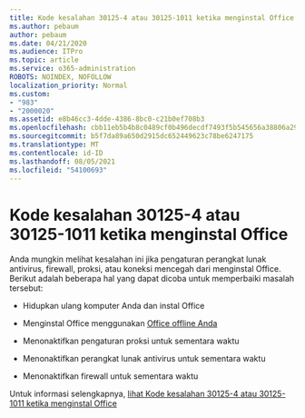 ```yaml
---
title: Kode kesalahan 30125-4 atau 30125-1011 ketika menginstal Office
ms.author: pebaum
author: pebaum
ms.date: 04/21/2020
ms.audience: ITPro
ms.topic: article
ms.service: o365-administration
ROBOTS: NOINDEX, NOFOLLOW
localization_priority: Normal
ms.custom:
- "983"
- "2000020"
ms.assetid: e8b46cc3-4dde-4386-8bc0-c21b0ef708b3
ms.openlocfilehash: cbb11eb5b4b8c0489cf0b496decdf7493f5b545656a38806a29a0a252903e000
ms.sourcegitcommit: b5f7da89a650d2915dc652449623c78be6247175
ms.translationtype: MT
ms.contentlocale: id-ID
ms.lasthandoff: 08/05/2021
ms.locfileid: "54100693"
---
```

# <a name="error-code-30125-4-or-30125-1011-when-installing-office"></a>Kode kesalahan 30125-4 atau 30125-1011 ketika menginstal Office

Anda mungkin melihat kesalahan ini jika pengaturan perangkat lunak antivirus, firewall, proksi, atau koneksi mencegah dari menginstal Office. Berikut adalah beberapa hal yang dapat dicoba untuk memperbaiki masalah tersebut:
  
- Hidupkan ulang komputer Anda dan instal Office

- Menginstal Office menggunakan [Office offline Anda](https://support.office.com/article/f0a85fe7-118f-41cb-a791-d59cef96ad1c?wt.mc_id=Alchemy_ClientDIA)

- Menonaktifkan pengaturan proksi untuk sementara waktu

- Menonaktifkan perangkat lunak antivirus untuk sementara waktu

- Menonaktifkan firewall untuk sementara waktu

Untuk informasi selengkapnya, [lihat Kode kesalahan 30125-4 atau 30125-1011 ketika menginstal Office](https://support.office.com/article/7bfabec6-76be-4cde-880e-819a9c569612?wt.mc_id=Alchemy_ClientDIA)
  